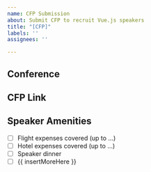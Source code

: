 ```yaml
---
name: CFP Submission
about: Submit CFP to recruit Vue.js speakers
title: "[CFP]"
labels: ''
assignees: ''

---
```


## Conference 



## CFP Link



## Speaker Amenities

- [ ] Flight expenses covered (up to ...)
- [ ] Hotel expenses covered (up to ...)
- [ ] Speaker dinner
- [ ] {{ insertMoreHere }}
